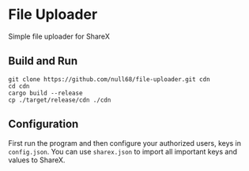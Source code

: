 # File Uploader
Simple file uploader for ShareX

## Build and Run

```
git clone https://github.com/null68/file-uploader.git cdn
cd cdn
cargo build --release
cp ./target/release/cdn ./cdn
```

## Configuration

First run the program and then configure your authorized users, keys in `config.json`.
You can use `sharex.json` to import all important keys and values to ShareX.
